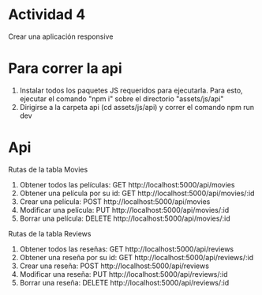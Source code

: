# Actividad 4
Crear una aplicación responsive

 # Para correr la api
 1. Instalar todos los paquetes JS requeridos para ejecutarla. Para esto, ejecutar el comando "npm i" sobre el directorio "assets/js/api"
 2. Dirigirse a la carpeta api (cd assets/js/api) y correr el comando npm run dev

 # Api

 Rutas de la tabla Movies

 1. Obtener todos las películas: GET http://localhost:5000/api/movies
 2. Obtener una película por su id: GET http://localhost:5000/api/movies/:id
 3. Crear una película: POST http://localhost:5000/api/movies
 4. Modificar una película: PUT http://localhost:5000/api/movies/:id
 5. Borrar una película: DELETE http://localhost:5000/api/movies/:id

Rutas de la tabla Reviews

 1. Obtener todos las reseñas: GET http://localhost:5000/api/reviews
 2. Obtener una reseña por su id: GET http://localhost:5000/api/reviews/:id
 3. Crear una reseña: POST http://localhost:5000/api/reviews
 4. Modificar una reseña: PUT http://localhost:5000/api/reviews/:id
 5. Borrar una reseña: DELETE http://localhost:5000/api/reviews/:id
